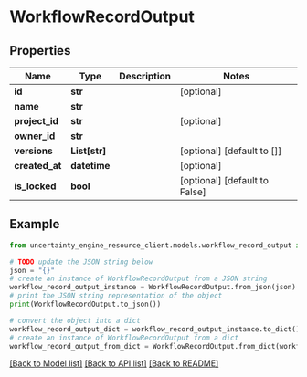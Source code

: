 # WorkflowRecordOutput


## Properties

Name | Type | Description | Notes
------------ | ------------- | ------------- | -------------
**id** | **str** |  | [optional] 
**name** | **str** |  | 
**project_id** | **str** |  | [optional] 
**owner_id** | **str** |  | 
**versions** | **List[str]** |  | [optional] [default to []]
**created_at** | **datetime** |  | [optional] 
**is_locked** | **bool** |  | [optional] [default to False]

## Example

```python
from uncertainty_engine_resource_client.models.workflow_record_output import WorkflowRecordOutput

# TODO update the JSON string below
json = "{}"
# create an instance of WorkflowRecordOutput from a JSON string
workflow_record_output_instance = WorkflowRecordOutput.from_json(json)
# print the JSON string representation of the object
print(WorkflowRecordOutput.to_json())

# convert the object into a dict
workflow_record_output_dict = workflow_record_output_instance.to_dict()
# create an instance of WorkflowRecordOutput from a dict
workflow_record_output_from_dict = WorkflowRecordOutput.from_dict(workflow_record_output_dict)
```
[[Back to Model list]](../README.md#documentation-for-models) [[Back to API list]](../README.md#documentation-for-api-endpoints) [[Back to README]](../README.md)



